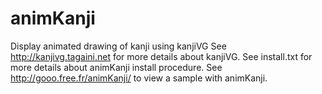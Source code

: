 # animKanji
Display animated drawing of kanji using kanjiVG
See http://kanjivg.tagaini.net for more details about kanjiVG.
See install.txt for more details about animKanji install procedure.
See http://gooo.free.fr/animKanji/ to view a sample with animKanji.
